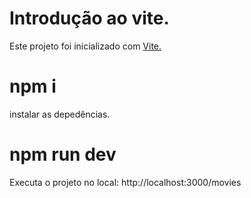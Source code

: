 # Introdução ao vite.
Este projeto foi inicializado com <a href="https://vitejs.dev/guide/">Vite.</a>

# npm i
instalar as depedências.

# npm run dev
Executa o projeto no local: http://localhost:3000/movies
